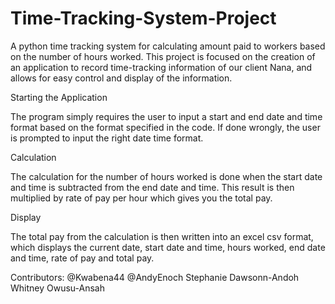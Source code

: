 # Time-Tracking-System-Project
A python time tracking system for calculating amount paid to workers based on the number of hours worked. This project is focused on the creation of an application to record time-tracking information of our client Nana, and allows for easy control and display of the information.

Starting the Application

The program simply requires the user to input a start and end date and time format based on the format specified in the code.  If done wrongly, the user is prompted to input the right date time format. 

Calculation

The calculation for the number of hours worked is done when the start date and time is subtracted from the end date and time. This result is then multiplied by rate of pay per hour which gives you the total pay.

Display

The total pay from the calculation is then written into an excel csv format, which displays the current date, start date and time, hours worked, end date and time, rate of pay and total pay. 

Contributors:
@Kwabena44
@AndyEnoch
Stephanie Dawsonn-Andoh
Whitney Owusu-Ansah
